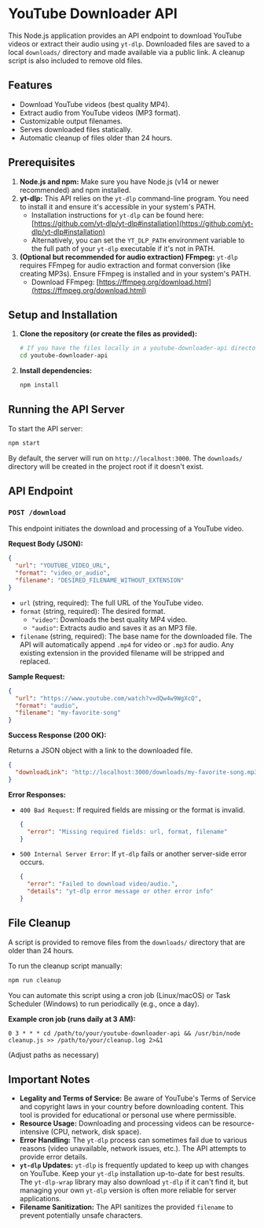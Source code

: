 
# YouTube Downloader API

This Node.js application provides an API endpoint to download YouTube videos or extract their audio using `yt-dlp`. Downloaded files are saved to a local `downloads/` directory and made available via a public link. A cleanup script is also included to remove old files.

## Features

- Download YouTube videos (best quality MP4).
- Extract audio from YouTube videos (MP3 format).
- Customizable output filenames.
- Serves downloaded files statically.
- Automatic cleanup of files older than 24 hours.

## Prerequisites

1.  **Node.js and npm:** Make sure you have Node.js (v14 or newer recommended) and npm installed.
2.  **yt-dlp:** This API relies on the `yt-dlp` command-line program. You need to install it and ensure it's accessible in your system's PATH.
    -   Installation instructions for `yt-dlp` can be found here: [https://github.com/yt-dlp/yt-dlp#installation](https://github.com/yt-dlp/yt-dlp#installation)
    -   Alternatively, you can set the `YT_DLP_PATH` environment variable to the full path of your `yt-dlp` executable if it's not in PATH.
3.  **(Optional but recommended for audio extraction) FFmpeg:** `yt-dlp` requires FFmpeg for audio extraction and format conversion (like creating MP3s). Ensure FFmpeg is installed and in your system's PATH.
    -   Download FFmpeg: [https://ffmpeg.org/download.html](https://ffmpeg.org/download.html)

## Setup and Installation

1.  **Clone the repository (or create the files as provided):**
    ```bash
    # If you have the files locally in a youtube-downloader-api directory
    cd youtube-downloader-api
    ```

2.  **Install dependencies:**
    ```bash
    npm install
    ```

## Running the API Server

To start the API server:

```bash
npm start
```

By default, the server will run on `http://localhost:3000`.
The `downloads/` directory will be created in the project root if it doesn't exist.

## API Endpoint

### `POST /download`

This endpoint initiates the download and processing of a YouTube video.

**Request Body (JSON):**

```json
{
  "url": "YOUTUBE_VIDEO_URL",
  "format": "video_or_audio",
  "filename": "DESIRED_FILENAME_WITHOUT_EXTENSION"
}
```

-   `url` (string, required): The full URL of the YouTube video.
-   `format` (string, required): The desired format.
    -   `"video"`: Downloads the best quality MP4 video.
    -   `"audio"`: Extracts audio and saves it as an MP3 file.
-   `filename` (string, required): The base name for the downloaded file. The API will automatically append `.mp4` for video or `.mp3` for audio. Any existing extension in the provided filename will be stripped and replaced.

**Sample Request:**

```json
{
  "url": "https://www.youtube.com/watch?v=dQw4w9WgXcQ",
  "format": "audio",
  "filename": "my-favorite-song"
}
```

**Success Response (200 OK):**

Returns a JSON object with a link to the downloaded file.

```json
{
  "downloadLink": "http://localhost:3000/downloads/my-favorite-song.mp3"
}
```

**Error Responses:**

-   `400 Bad Request`: If required fields are missing or the format is invalid.
    ```json
    {
      "error": "Missing required fields: url, format, filename"
    }
    ```
-   `500 Internal Server Error`: If `yt-dlp` fails or another server-side error occurs.
    ```json
    {
      "error": "Failed to download video/audio.",
      "details": "yt-dlp error message or other error info"
    }
    ```

## File Cleanup

A script is provided to remove files from the `downloads/` directory that are older than 24 hours.

To run the cleanup script manually:

```bash
npm run cleanup
```

You can automate this script using a cron job (Linux/macOS) or Task Scheduler (Windows) to run periodically (e.g., once a day).

**Example cron job (runs daily at 3 AM):**

```cron
0 3 * * * cd /path/to/your/youtube-downloader-api && /usr/bin/node cleanup.js >> /path/to/your/cleanup.log 2>&1
```
(Adjust paths as necessary)

## Important Notes

-   **Legality and Terms of Service:** Be aware of YouTube's Terms of Service and copyright laws in your country before downloading content. This tool is provided for educational or personal use where permissible.
-   **Resource Usage:** Downloading and processing videos can be resource-intensive (CPU, network, disk space).
-   **Error Handling:** The `yt-dlp` process can sometimes fail due to various reasons (video unavailable, network issues, etc.). The API attempts to provide error details.
-   **`yt-dlp` Updates:** `yt-dlp` is frequently updated to keep up with changes on YouTube. Keep your `yt-dlp` installation up-to-date for best results. The `yt-dlp-wrap` library may also download `yt-dlp` if it can't find it, but managing your own `yt-dlp` version is often more reliable for server applications.
-   **Filename Sanitization:** The API sanitizes the provided `filename` to prevent potentially unsafe characters.
